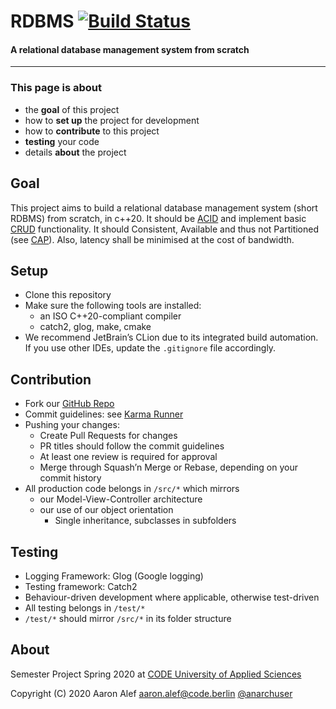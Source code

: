 # RDBMS [![Build Status](https://travis-ci.com/anarchuser/Database.svg?branch=master)](https://travis-ci.com/anarchuser/Database)
#### A relational database management system from scratch
----
### This page is about
* the **goal** of this project
* how to **set up** the project for development
* how to **contribute** to this project
* **testing** your code
* details **about** the project



## Goal
This project aims to build a relational database management system (short RDBMS) from scratch, in c++20.
It should be [ACID](https://en.wikipedia.org/wiki/ACID) and implement basic [CRUD](https://en.wikipedia.org/wiki/Create,_read,_update_and_delete) functionality.
It should Consistent, Available and thus not Partitioned (see [CAP](https://en.wikipedia.org/wiki/CAP_theorem)).
Also, latency shall be minimised at the cost of bandwidth.



## Setup
* Clone this repository
* Make sure the following tools are installed:
  * an ISO C++20-compliant compiler
  * catch2, glog, make, cmake
* We recommend JetBrain’s CLion due to its integrated build automation.
  If you use other IDEs, update the `.gitignore` file accordingly.



## Contribution
* Fork our [GitHub Repo](https://github.com/anarchuser/Database)
* Commit guidelines: see [Karma Runner](https://karma-runner.github.io/4.0/dev/git-commit-msg.html)
* Pushing your changes:
  * Create Pull Requests for changes
  * PR titles should follow the commit guidelines
  * At least one review is required for approval
  * Merge through Squash’n Merge or Rebase, depending on your commit history
* All production code belongs in `/src/*` which mirrors
  * our Model-View-Controller architecture
  * our use of our object orientation
    * Single inheritance, subclasses in subfolders



## Testing
* Logging Framework: Glog (Google logging)
* Testing framework: Catch2
* Behaviour-driven development where applicable, otherwise test-driven
* All testing belongs in `/test/*`
* `/test/*` should mirror `/src/*` in its folder structure



## About
Semester Project Spring 2020 at
[CODE University of Applied Sciences](https://code.berlin)

Copyright (C) 2020 Aaron Alef <aaron.alef@code.berlin> [@anarchuser](https://github.com/anarchuser)